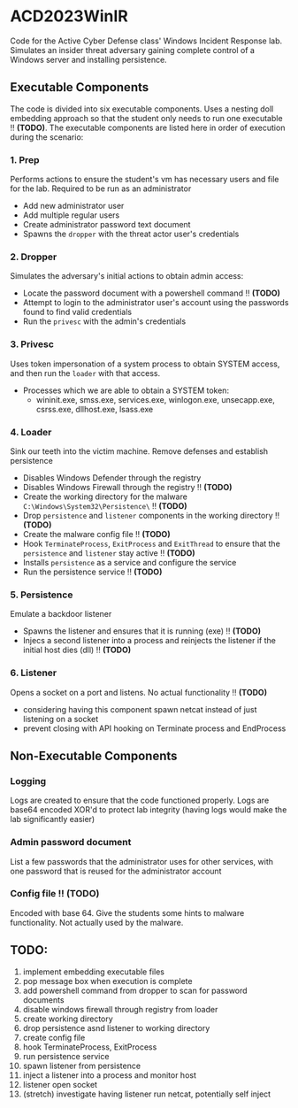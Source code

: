 # ACD2023WinIR

Code for the Active Cyber Defense class' Windows Incident Response lab.
Simulates an insider threat adversary gaining complete control of a Windows server and installing persistence.

## Executable Components
The code is divided into six executable components.
Uses a nesting doll embedding approach so that the student only needs to run one executable ‼️ **(TODO)**.
The executable components are listed here in order of execution during the scenario:

### 1. Prep
Performs actions to ensure the student's vm has necessary users and file for the lab. Required to be run as an administrator
- Add new administrator user
- Add multiple regular users
- Create administrator password text document
- Spawns the `dropper` with the threat actor user's credentials

### 2. Dropper
Simulates the adversary's initial actions to obtain admin access:
- Locate the password document with a powershell command ‼️ **(TODO)**
- Attempt to login to the administrator user's account using the passwords found to find valid credentials
- Run the `privesc` with the admin's credentials

### 3. Privesc
Uses token impersonation of a system process to obtain SYSTEM access, and then run the `loader` with that access.
- Processes which we are able to obtain a SYSTEM token:
  -  wininit.exe, smss.exe, services.exe, winlogon.exe, unsecapp.exe, csrss.exe, dllhost.exe, lsass.exe

### 4. Loader
Sink our teeth into the victim machine. Remove defenses and establish persistence
- Disables Windows Defender through the registry
- Disables Windows Firewall through the registry ‼️ **(TODO)**
- Create the working directory for the malware `C:\Windows\System32\Persistence\` ‼️ **(TODO)**
- Drop `persistence` and `listener` components in the working directory ‼️ **(TODO)**
- Create the malware config file ‼️ **(TODO)**
- Hook `TerminateProcess`, `ExitProcess` and `ExitThread` to ensure that the `persistence` and `listener` stay active ‼️ **(TODO)**
- Installs `persistence` as a service and configure the service
- Run the persistence service ‼️ **(TODO)**

### 5. Persistence
Emulate a backdoor listener
- Spawns the listener and ensures that it is running (exe) ‼️ **(TODO)**
- Injecs a second listener into a process and reinjects the listener if the initial host dies (dll) ‼️ **(TODO)**

### 6. Listener
Opens a socket on a port and listens. No actual functionality ‼️ **(TODO)**
- considering having this component spawn netcat instead of just listening on a socket
- prevent closing with API hooking on Terminate process and EndProcess

## Non-Executable Components

### Logging
Logs are created to ensure that the code functioned properly. Logs are base64 encoded XOR'd to protect lab integrity (having logs would make the lab significantly easier)

### Admin password document
List a few passwords that the administrator uses for other services, with one password that is reused for the administrator account

### Config file ‼️ **(TODO)**
Encoded with base 64. Give the students some hints to malware functionality. Not actually used by the malware.

## TODO:
1. implement embedding executable files
1. pop message box when execution is complete
1. add powershell command from dropper to scan for password documents
1. disable windows firewall through registry from loader
1. create working directory
1. drop persistence asnd listener to working directory
1. create config file
1. hook TerminateProcess, ExitProcess
1. run persistence service
1. spawn listener from persistence
1. inject a listener into a process and monitor host
1. listener open socket
1. (stretch) investigate having listener run netcat, potentially self inject